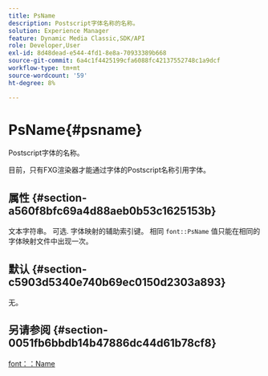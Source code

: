 ```yaml
---
title: PsName
description: Postscript字体名称的名称。
solution: Experience Manager
feature: Dynamic Media Classic,SDK/API
role: Developer,User
exl-id: 8d48dead-e544-4fd1-8e8a-70933389b668
source-git-commit: 6a4c1f4425199cfa6088fc42137552748c1a9dcf
workflow-type: tm+mt
source-wordcount: '59'
ht-degree: 8%

---
```


# PsName{#psname}

Postscript字体的名称。

目前，只有FXG渲染器才能通过字体的Postscript名称引用字体。

## 属性 {#section-a560f8bfc69a4d88aeb0b53c1625153b}

文本字符串。 可选. 字体映射的辅助索引键。 相同 `font::PsName` 值只能在相同的字体映射文件中出现一次。

## 默认 {#section-c5903d5340e740b69ec0150d2303a893}

无。

## 另请参阅 {#section-0051fb6bbdb14b47886dc44d61b78cf8}

[font：：Name](/help/aem-is-ir-api/is-api/image-catalog/image-serving-api-ref/c-image-catalog-reference/c-font-map-reference/r-name-font.md)
